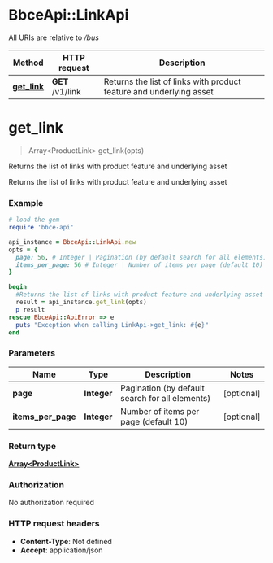 # BbceApi::LinkApi

All URIs are relative to */bus*

Method | HTTP request | Description
------------- | ------------- | -------------
[**get_link**](LinkApi.md#get_link) | **GET** /v1/link | Returns the list of links with product feature and underlying asset

# **get_link**
> Array&lt;ProductLink&gt; get_link(opts)

Returns the list of links with product feature and underlying asset

Returns the list of links with product feature and underlying asset

### Example
```ruby
# load the gem
require 'bbce-api'

api_instance = BbceApi::LinkApi.new
opts = { 
  page: 56, # Integer | Pagination (by default search for all elements)
  items_per_page: 56 # Integer | Number of items per page (default 10)
}

begin
  #Returns the list of links with product feature and underlying asset
  result = api_instance.get_link(opts)
  p result
rescue BbceApi::ApiError => e
  puts "Exception when calling LinkApi->get_link: #{e}"
end
```

### Parameters

Name | Type | Description  | Notes
------------- | ------------- | ------------- | -------------
 **page** | **Integer**| Pagination (by default search for all elements) | [optional] 
 **items_per_page** | **Integer**| Number of items per page (default 10) | [optional] 

### Return type

[**Array&lt;ProductLink&gt;**](ProductLink.md)

### Authorization

No authorization required

### HTTP request headers

 - **Content-Type**: Not defined
 - **Accept**: application/json



